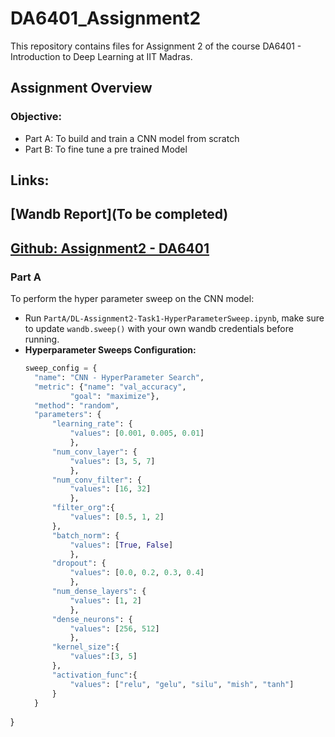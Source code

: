 # DA6401_Assignment2
This repository contains files for Assignment 2 of the course DA6401 - Introduction to Deep Learning at IIT Madras.

## Assignment Overview  
### Objective:
- Part A: To build and train a CNN model from scratch
- Part B: To fine tune a pre trained Model

## Links:

## [Wandb Report](To be completed)

## [Github: Assignment2 - DA6401](https://github.com/MANOJKUMAR-CM/DA6401_Assignment2)

### Part A
To perform the hyper parameter sweep on the CNN model:
- Run `PartA/DL-Assignment2-Task1-HyperParameterSweep.ipynb`, make sure to update `wandb.sweep()` with your own wandb credentials before running.
- **Hyperparameter Sweeps Configuration:**
  ``` python
  sweep_config = {
    "name": "CNN - HyperParameter Search",
    "metric": {"name": "val_accuracy", 
            "goal": "maximize"},
    "method": "random",
    "parameters": {
        "learning_rate": {
            "values": [0.001, 0.005, 0.01]
            },
        "num_conv_layer": {
            "values": [3, 5, 7]
            },
        "num_conv_filter": {
            "values": [16, 32]
            },
        "filter_org":{
            "values": [0.5, 1, 2]
        },
        "batch_norm": {
            "values": [True, False]
            },
        "dropout": {
            "values": [0.0, 0.2, 0.3, 0.4]
            },
        "num_dense_layers": {
            "values": [1, 2]
            },
        "dense_neurons": {
            "values": [256, 512]
            },
        "kernel_size":{
            "values":[3, 5]
        },
        "activation_func":{
            "values": ["relu", "gelu", "silu", "mish", "tanh"]
        }
    }
}
  ```

